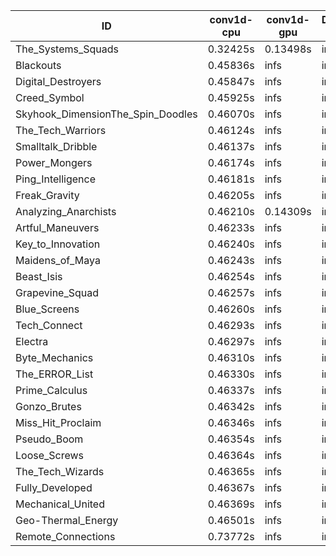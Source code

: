 |ID|conv1d-cpu|conv1d-gpu|DWSPConv2D-gpu|gemm-gpu|avg|
|-|-|-|-|-|-|
|The_Systems_Squads|0.32425s|0.13498s|infs|4.42345s|infs|
|Blackouts|0.45836s|infs|infs|4.38717s|infs|
|Digital_Destroyers|0.45847s|infs|infs|4.37691s|infs|
|Creed_Symbol|0.45925s|infs|infs|4.39103s|infs|
|Skyhook_DimensionThe_Spin_Doodles|0.46070s|infs|infs|4.41221s|infs|
|The_Tech_Warriors|0.46124s|infs|infs|4.44031s|infs|
|Smalltalk_Dribble|0.46137s|infs|infs|4.39941s|infs|
|Power_Mongers|0.46174s|infs|infs|4.40355s|infs|
|Ping_Intelligence|0.46181s|infs|infs|4.41820s|infs|
|Freak_Gravity|0.46205s|infs|infs|4.39900s|infs|
|Analyzing_Anarchists|0.46210s|0.14309s|infs|4.39355s|infs|
|Artful_Maneuvers|0.46233s|infs|infs|4.43201s|infs|
|Key_to_Innovation|0.46240s|infs|infs|4.40104s|infs|
|Maidens_of_Maya|0.46243s|infs|infs|4.41659s|infs|
|Beast_Isis|0.46254s|infs|infs|4.41810s|infs|
|Grapevine_Squad|0.46257s|infs|infs|4.41330s|infs|
|Blue_Screens|0.46260s|infs|infs|4.41265s|infs|
|Tech_Connect|0.46293s|infs|infs|4.41007s|infs|
|Electra|0.46297s|infs|infs|4.40186s|infs|
|Byte_Mechanics|0.46310s|infs|infs|4.40918s|infs|
|The_ERROR_List|0.46330s|infs|infs|4.40676s|infs|
|Prime_Calculus|0.46337s|infs|infs|4.40883s|infs|
|Gonzo_Brutes|0.46342s|infs|infs|4.41790s|infs|
|Miss_Hit_Proclaim|0.46346s|infs|infs|4.41446s|infs|
|Pseudo_Boom|0.46354s|infs|infs|4.42140s|infs|
|Loose_Screws|0.46364s|infs|infs|4.40926s|infs|
|The_Tech_Wizards|0.46365s|infs|infs|4.42119s|infs|
|Fully_Developed|0.46367s|infs|infs|4.39877s|infs|
|Mechanical_United|0.46369s|infs|infs|4.42172s|infs|
|Geo-Thermal_Energy|0.46501s|infs|infs|4.40875s|infs|
|Remote_Connections|0.73772s|infs|infs|4.39495s|infs|

